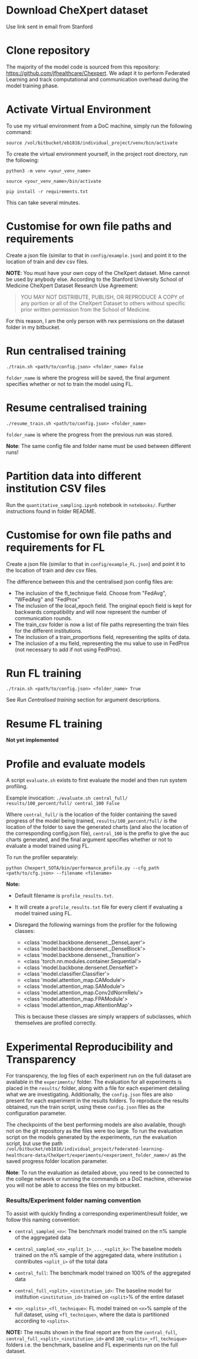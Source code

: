 # Download CheXpert dataset 
Use link sent in email from Stanford

# Clone repository
The majority of the model code is sourced from this repository: https://github.com/jfhealthcare/Chexpert. We adapt it to perform Federated Learning and track computational and communication overhead during the model training phase. 

# Activate Virtual Environment
To use my virtual environment from a DoC machine, simply run the following command: 

```source /vol/bitbucket/eb1816/individual_project/venv/bin/activate```

To create the virtual environment yourself, in the project root directory, run the following: 

```python3 -m venv <your_venv_name>```

```source <your_venv_name>/bin/activate```

```pip install -r requirements.txt```

This can take several minutes. 


# Customise for own file paths and requirements
Create a json file (similar to that in ```config/example.json```) and point it to the location of train and dev csv files. 

**NOTE**: You must have your own copy of the CheXpert dataset. Mine cannot be used by anybody else. According to the Stanford University School of Medicine CheXpert Dataset Research Use Agreement:

>YOU MAY NOT DISTRIBUTE, PUBLISH, OR REPRODUCE A COPY of any portion or all of the CheXpert Dataset to others without specific prior written permission from the School of Medicine.

For this reason, I am the only person with rwx permissions on the dataset folder in my bitbucket.

# Run centralised training
```./train.sh <path/to/config.json> <folder_name> False```

```folder_name``` is where the progress will be saved, the final argument specifies whether or not to train the model using FL. 

# Resume centralised training
```./resume_train.sh <path/to/config.json> <folder_name>```

```folder_name``` is where the progress from the previous run was stored. 

**Note**: The same config file and folder name must be used between different runs!

# Partition data into different institution CSV files

Run the ```quantitative_sampling.ipynb``` notebook in ```notebooks/```. Further instructions found in folder README. 

# Customise for own file paths and requirements for FL
Create a json file (similar to that in ```config/example_FL.json```) and point it to the location of train and dev csv files.

The difference between this and the centralised json config files are: 

* The inclusion of the fl_technique field. Choose from "FedAvg", "WFedAvg" and "FedProx"
* The inclusion of the local_epoch field. The original epoch field is kept for backwards compatibility and will now represent the number of communication rounds.
* The train_csv folder is now a list of file paths representing the train files for the different institutions.
* The inclusion of a train_proportions field, representing the splits of data.
* The inclusion of a mu field, representing the mu value to use in FedProx (not necessary to add if not using FedProx).

# Run FL training
```./train.sh <path/to/config.json> <folder_name> True```

See *Run Centralised training* section for argument descriptions. 

# Resume FL training
**Not yet implemented**

# Profile and evaluate models

A script ```evaluate.sh``` exists to first evaluate the model and then run system profiling. 

Example invocation:
```./evaluate.sh central_full/ results/100_percent/full/ central_100 False``` 

Where ```central_full/``` is the location of the folder containing the saved progress of the model being trained, ```results/100_percent/full/``` is the location of the folder to save the generated charts (and also the location of the corresponding config.json file), ```central_100``` is the prefix to give the auc charts generated, and the final argument specifies whether or not to evaluate a model trained using FL. 

To run the profiler separately: 


```python Chexpert_SOTA/bin/performance_profile.py --cfg_path <path/to/cfg.json> --filename <filename>```

**Note:** 

- Default filename is ```profile_results.txt```.
- It will create a ```profile_results.txt``` file for every client if evaluating a model trained using FL.
- Disregard the following warnings from the profiler for the following classes:

    - <class 'model.backbone.densenet._DenseLayer'>
    - <class 'model.backbone.densenet._DenseBlock'>
    - <class 'model.backbone.densenet._Transition'>
    - <class 'torch.nn.modules.container.Sequential'>
    - <class 'model.backbone.densenet.DenseNet'>
    - <class 'model.classifier.Classifier'>
    - <class 'model.attention_map.CAModule'>
    - <class 'model.attention_map.SAModule'>
    - <class 'model.attention_map.Conv2dNormRelu'>
    - <class 'model.attention_map.FPAModule'>
    - <class 'model.attention_map.AttentionMap'>

    This is because these classes are simply wrappers of subclasses, which themselves are profiled correctly.

# Experimental Reproducibility and Transparency

For transparency, the log files of each experiment run on the full dataset are available in the ```experiments/``` folder. The evaluation for all experiments is placed in the ```results/``` folder, along with a file for each experiment detailing what we are investigating. Additionally, the ```config.json``` files are also present for each experiment in the results folders. To reproduce the results obtained, run the train script, using these ```config.json``` files as the configuration parameter. 

The checkpoints of the best performing models are also available, though not on the git repository as the files were too large. To run the evaluation script on the models generated by the experiments, run the evaluation script, but use the path ```/vol/bitbucket/eb1816/individual_project/federated-learning-healthcare-data/CheXpert/experiments/<experiment_folder_name>/``` as the saved progress folder location parameter. 

**Note**: To run the evaluation as detailed above, you need to be connected to the college network or running the commands on a DoC machine, otherwise you will not be able to access the files on my bitbucket. 

### **Results/Experiment folder naming convention**
To assist with quickly finding a corresponding experiment/result folder, we follow this naming convention:

- ```central_sampled_<n>```: The benchmark model trained on the n% sample of the aggregated data

- ```central_sampled_<n>_<split_1>_..._<split_k>```: The baseline models trained on the n% sample of the aggregated data, where institution ```i``` contributes ```<split_i>``` of the total data

- ```central_full```: The benchmark model trained on 100% of the aggregated data

- ```central_full_<split>_<institution_id>```: The baseline model for institution ```<institution_id>``` trained on ```<split>```% of the entire dataset

- ```<n>_<splits>_<fl_technique>```: FL model trained on ```<n>```% sample of the full dataset, using ```<fl_technique>```, where the data is partitioned according to ```<splits>```. 


**NOTE:** The results shown in the final report are from the ```central_full```, ```central_full_<split>_<institution_id>``` and ```100_<splits>_<fl_technique>``` folders i.e. the benchmark, baseline and FL experiments run on the full dataset.
